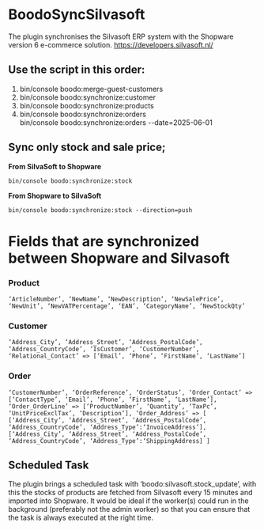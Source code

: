 # BoodoSyncSilvasoft
The plugin synchronises the Silvasoft ERP system with the Shopware version 6 e-commerce solution.
https://developers.silvasoft.nl/

## Use the script in this order:
1. bin/console boodo:merge-guest-customers
2. bin/console boodo:synchronize:customer
3. bin/console boodo:synchronize:products
4. bin/console boodo:synchronize:orders
<br>bin/console boodo:synchronize:orders --date=2025-06-01


## Sync only stock and sale price;
**From SilvaSoft to Shopware**
```
bin/console boodo:synchronize:stock
```
**From Shopware to SilvaSoft**
```
bin/console boodo:synchronize:stock --direction=push
```

# Fields that are synchronized between Shopware and Silvasoft

### Product
```
‘ArticleNumber’, ‘NewName’, ‘NewDescription’, ‘NewSalePrice’, ‘NewUnit’, ‘NewVATPercentage’, ‘EAN’, ‘CategoryName’, ‘NewStockQty’
```
### Customer
```
‘Address_City’, ‘Address_Street’, ‘Address_PostalCode’, ‘Address_CountryCode’, ‘IsCustomer’, ‘CustomerNumber’, ‘Relational_Contact’ => [‘Email’, ‘Phone’, ‘FirstName’, ‘LastName’]
```
### Order
```
‘CustomerNumber’, ‘OrderReference’, ‘OrderStatus’, ‘Order_Contact’ => [‘ContactType’, ‘Email’, ‘Phone’, ‘FirstName’, ‘LastName’], ‘Order_OrderLine’ => [‘ProductNumber’, ‘Quantity’, ‘TaxPc’, ‘UnitPriceExclTax’, ‘Description’], ‘Order_Address’ => [ [‘Address_City’, ‘Address_Street’, ‘Address_PostalCode’, ‘Address_CountryCode’, ‘Address_Type’:‘InvoiceAddress’], [‘Address_City’, ‘Address_Street’, ‘Address_PostalCode’, ‘Address_CountryCode’, ‘Address_Type’:‘ShippingAddress] ]
```

## Scheduled Task
The plugin brings a scheduled task with ‘boodo:silvasoft.stock_update’, with this the stocks of products are fetched from Silvasoft every 15 minutes and imported into Shopware. It would be ideal if the worker(s) could run in the background (preferably not the admin worker) so that you can ensure that the task is always executed at the right time.
